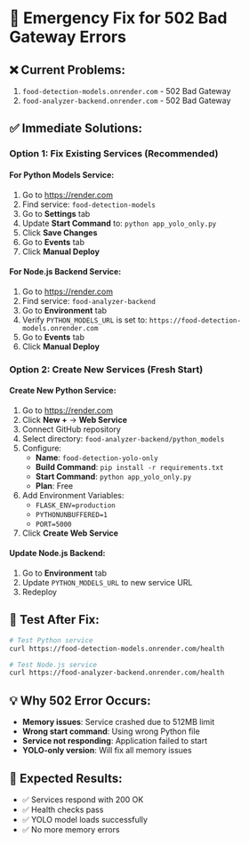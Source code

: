 # 🚨 Emergency Fix for 502 Bad Gateway Errors

## ❌ Current Problems:
1. `food-detection-models.onrender.com` - 502 Bad Gateway
2. `food-analyzer-backend.onrender.com` - 502 Bad Gateway

## ✅ Immediate Solutions:

### Option 1: Fix Existing Services (Recommended)

#### For Python Models Service:
1. Go to https://render.com
2. Find service: `food-detection-models`
3. Go to **Settings** tab
4. Update **Start Command** to: `python app_yolo_only.py`
5. Click **Save Changes**
6. Go to **Events** tab
7. Click **Manual Deploy**

#### For Node.js Backend Service:
1. Go to https://render.com
2. Find service: `food-analyzer-backend`
3. Go to **Environment** tab
4. Verify `PYTHON_MODELS_URL` is set to: `https://food-detection-models.onrender.com`
5. Go to **Events** tab
6. Click **Manual Deploy**

### Option 2: Create New Services (Fresh Start)

#### Create New Python Service:
1. Go to https://render.com
2. Click **New +** → **Web Service**
3. Connect GitHub repository
4. Select directory: `food-analyzer-backend/python_models`
5. Configure:
   - **Name**: `food-detection-yolo-only`
   - **Build Command**: `pip install -r requirements.txt`
   - **Start Command**: `python app_yolo_only.py`
   - **Plan**: Free
6. Add Environment Variables:
   - `FLASK_ENV=production`
   - `PYTHONUNBUFFERED=1`
   - `PORT=5000`
7. Click **Create Web Service**

#### Update Node.js Backend:
1. Go to **Environment** tab
2. Update `PYTHON_MODELS_URL` to new service URL
3. Redeploy

## 🧪 Test After Fix:
```bash
# Test Python service
curl https://food-detection-models.onrender.com/health

# Test Node.js service
curl https://food-analyzer-backend.onrender.com/health
```

## 💡 Why 502 Error Occurs:
- **Memory issues**: Service crashed due to 512MB limit
- **Wrong start command**: Using wrong Python file
- **Service not responding**: Application failed to start
- **YOLO-only version**: Will fix all memory issues

## 🎯 Expected Results:
- ✅ Services respond with 200 OK
- ✅ Health checks pass
- ✅ YOLO model loads successfully
- ✅ No more memory errors
